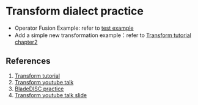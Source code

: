 # Transform dialect practice
* Operator Fusion Example: refer to [test example](https://github.com/llvm/llvm-project/blob/main/mlir/test/Examples/transform/Ch1/sequence.mlir)
* Add a simple new transformation example：refer to [Transform tutorial chapter2](https://mlir.llvm.org/docs/Tutorials/transform/Ch2/)
## References
1. [Transform tutorial](https://mlir.llvm.org/docs/Tutorials/transform/Ch1/)
2. [Transform youtube talk](https://www.youtube.com/watch?v=j0xAlkvvEEg&t=1753s)
3. [BladeDISC practice](https://bladedisc.oss-cn-hangzhou.aliyuncs.com/docs/transform-dialect-based-codegen-in-bladedisc.pdf)
4. [Transform youtube talk slide](https://llvm.org/devmtg/2023-05/slides/Tutorial-May11/02-Zinenko-TransformDialectTutorial.pdf)
